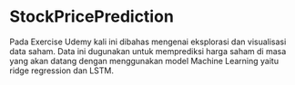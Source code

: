 # StockPricePrediction
Pada Exercise Udemy kali ini dibahas mengenai eksplorasi dan visualisasi data saham. Data ini dugunakan untuk memprediksi harga saham di masa yang akan datang dengan menggunakan model Machine Learning yaitu ridge regression dan LSTM.
